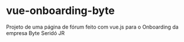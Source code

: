 # vue-onboarding-byte
Projeto de uma página de fórum feito com vue.js para o Onboarding da empresa Byte Seridó JR

